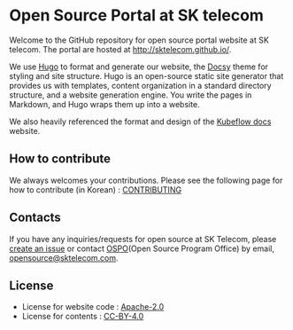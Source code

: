 # Open Source Portal at SK telecom

Welcome to the GitHub repository for open source portal website at SK telecom. The portal are hosted at http://sktelecom.github.io/.

We use [Hugo](https://gohugo.io/) to format and generate our website, the [Docsy](https://github.com/google/docsy) theme for styling and site structure. Hugo is an open-source static site generator that provides us with templates, content organization in a standard directory structure, and a website generation engine. You write the pages in Markdown, and Hugo wraps them up into a website.

We also heavily referenced the format and design of the [Kubeflow docs](https://github.com/kubeflow/website) website.

## How to contribute

We always welcomes your contributions. Please see the following page for how to contribute (in Korean) : [CONTRIBUTING](CONTRIBUTING.md)

## Contacts

If you have any inquiries/requests for open source at SK Telecom, please [create an issue](https://github.com/sktelecom/sktelecom.github.io/issues/new) or contact [OSPO](https://sktelecom.github.io/about/ospo/)(Open Source Program Office) by email, opensource@sktelecom.com.

## License

* License for website code : [Apache-2.0](./themes/docsy/LICENSE)
* License for contents : [CC-BY-4.0](./LICENSE)



